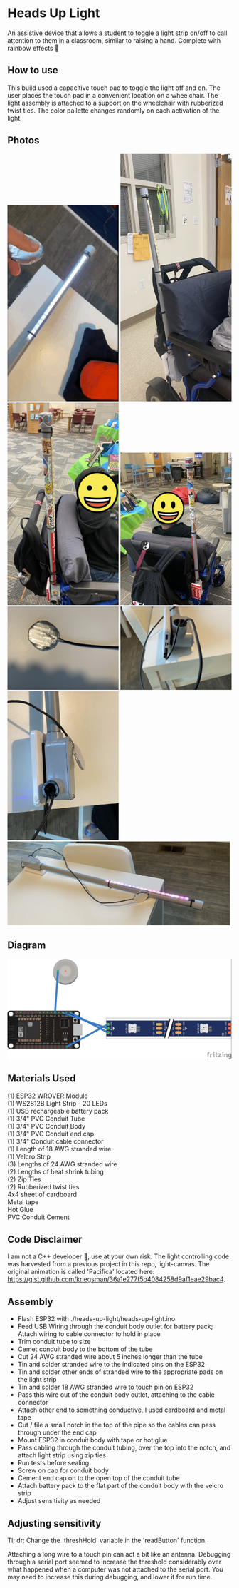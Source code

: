 # Heads Up Light
An assistive device that allows a student to toggle a light strip on/off to call attention to them in a classroom, similar to raising a hand. Complete with rainbow effects :rainbow:

## How to use
This build used a capacitive touch pad to toggle the light off and on. The user places the touch pad in a convenient location on a wheelchair. The light assembly is attached to a support on the wheelchair with rubberized twist ties. The color pallette changes randomly on each activation of the light.

## Photos
<img src="./images/light-gif.gif" width="250"> <img src="./images/completed_1.jpeg" width="250"> <img src="./images/completed_2.jpeg" width="250"> <img src="./images/completed_3.jpeg" width="250"> <img src="./images/completed_4.jpeg" width="250"> <img src="./images/completed_5.jpeg" width="250"> <img src="./images/completed_6.jpeg" width="250">
<img src="./images/completed_7.jpeg" width="500">


## Diagram
![Wiring Diagram](./images/fritzing-sketch.jpg)

## Materials Used
(1) ESP32 WROVER Module  
(1) WS2812B Light Strip - 20 LEDs  
(1) USB rechargeable battery pack  
(1) 3/4" PVC Conduit Tube  
(1) 3/4" PVC Conduit Body  
(1) 3/4" PVC Conduit end cap  
(1) 3/4" Conduit cable connector  
(1) Length of 18 AWG stranded wire  
(1) Velcro Strip  
(3) Lengths of 24 AWG stranded wire  
(2) Lengths of heat shrink tubing  
(2) Zip Ties  
(2) Rubberized twist ties  
4x4 sheet of cardboard  
Metal tape  
Hot Glue  
PVC Conduit Cement  

## Code Disclaimer
I am not a C++ developer :shrug:, use at your own risk. The light controlling code was harvested from a previous project in this repo, light-canvas. The original animation is called 'Pacifica' located here: https://gist.github.com/kriegsman/36a1e277f5b4084258d9af1eae29bac4. 

## Assembly
- Flash ESP32 with ./heads-up-light/heads-up-light.ino
- Feed USB Wiring through the conduit body outlet for battery pack; Attach wiring to cable connector to hold in place
- Trim conduit tube to size
- Cemet conduit body to the bottom of the tube
- Cut 24 AWG stranded wire about 5 inches longer than the tube
- Tin and solder stranded wire to the indicated pins on the ESP32
- Tin and solder other ends of stranded wire to the appropriate pads on the light strip
- Tin and solder 18 AWG stranded wire to touch pin on ESP32
- Pass this wire out of the conduit body outlet, attaching to the cable connector
- Attach other end to something conductive, I used cardboard and metal tape
- Cut / file a small notch in the top of the pipe so the cables can pass through under the end cap
- Mount ESP32 in conduit body with tape or hot glue
- Pass cabling through the conduit tubing, over the top into the notch, and attach light strip using zip ties
- Run tests before sealing
- Screw on cap for conduit body
- Cement end cap on to the open top of the conduit tube
- Attach battery pack to the flat part of the conduit body with the velcro strip
- Adjust sensitivity as needed

## Adjusting sensitivity
Tl; dr: Change the 'threshHold' variable in the 'readButton' function.

Attaching a long wire to a touch pin can act a bit like an antenna. Debugging through a serial port seemed to increase the threshold considerably over what happened when a computer was not attached to the serial port. You may need to increase this during debugging, and lower it for run time.
